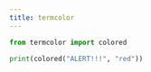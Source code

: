 ```yaml
---
title: termcolor
---
```


```python
from termcolor import colored

print(colored("ALERT!!!", "red"))
```
